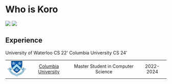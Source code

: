 # Who is Koro

[![](https://img.shields.io/badge/Website-red)](https://tim.paine.nyc/)
[![](https://img.shields.io/badge/LinkedIn-blue)](https://www.linkedin.com/in/koro-yiyang-hu-1336801a2/)


## Experience
University of Waterloo CS 22'
Columbia University CS 24'



| | | | |
|:--:|:--:|:--:|:--:|
| <img width="75" src="./columbia.png" alt="Columbia"></img> | [Columbia University](https://www.columbia.edu/) | Master Student in Computer Science | 2022- 2024 |
